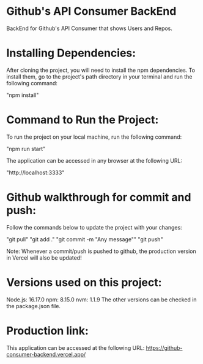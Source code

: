 # Github's API Consumer BackEnd
BackEnd for Github's API Consumer that shows Users and Repos.

# Installing Dependencies:
After cloning the project, you will need to install the npm dependencies. To install them, go to the project's path directory in your terminal and run the following command:

"npm install"

# Command to Run the Project:
To run the project on your local machine, run the following command:

"npm run start"

The application can be accessed in any browser at the following URL:

"http://localhost:3333"

# Github walkthrough for commit and push:
Follow the commands below to update the project with your changes:

"git pull"
"git add ."
"git commit -m "Any message""
"git push"

Note: Whenever a commit/push is pushed to github, the production version in Vercel will also be updated!

# Versions used on this project:
Node.js: 16.17.0
npm: 8.15.0
nvm: 1.1.9
The other versions can be checked in the package.json file.

# Production link:
This application can be accessed at the following URL:
https://github-consumer-backend.vercel.app/